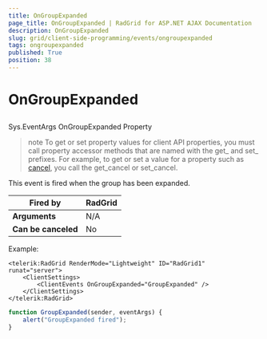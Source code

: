 ```yaml
---
title: OnGroupExpanded
page_title: OnGroupExpanded | RadGrid for ASP.NET AJAX Documentation
description: OnGroupExpanded
slug: grid/client-side-programming/events/ongroupexpanded
tags: ongroupexpanded
published: True
position: 38
---
```


# OnGroupExpanded



## 

Sys.EventArgs OnGroupExpanded Property

>note To get or set property values for client API properties, you must call property accessor methods that are named with the get_ and set_ prefixes. For example, to get or set a value for a property such as [cancel](https://msdn.microsoft.com/en-us/library/bb310859.aspx), you call the get_cancel or set_cancel.
>


This event is fired when the group has been expanded.


|  **Fired by**  | RadGrid |
| ------ | ------ |
| **Arguments** |N/A|
| **Can be canceled** |No|

Example:

````ASP.NET
<telerik:RadGrid RenderMode="Lightweight" ID="RadGrid1" runat="server">
    <ClientSettings>
        <ClientEvents OnGroupExpanded="GroupExpanded" />
    </ClientSettings>
</telerik:RadGrid>
````


````JavaScript
function GroupExpanded(sender, eventArgs) {
    alert("GroupExpanded fired");
}
````



